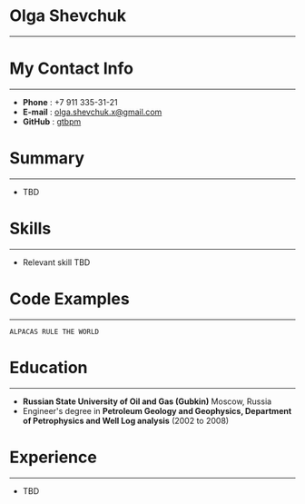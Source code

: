 # Olga Shevchuk
***
# My Contact Info
***
+ **Phone** : +7 911 335-31-21
+ **E-mail** : [olga.shevchuk.x@gmail.com]( olga.shevchuk.x@gmail.com)
+ **GitHub** : [gtbpm]( https://github.com/gtbpm)
# Summary
***
+ TBD
# Skills
***
+ Relevant skill TBD
# Code Examples
***
```
ALPACAS RULE THE WORLD
```
# Education
***

+ **Russian State University of Oil  and Gas (Gubkin)** Moscow, Russia 
+ Engineer's degree  in **Petroleum Geology and Geophysics, Department of Petrophysics and Well Log analysis** (2002 to 2008)
# Experience
***
+ TBD